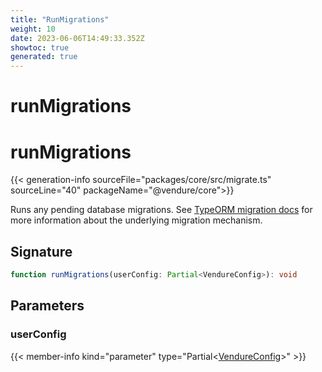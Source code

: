 ```yaml
---
title: "RunMigrations"
weight: 10
date: 2023-06-06T14:49:33.352Z
showtoc: true
generated: true
---
```

<!-- This file was generated from the Vendure source. Do not modify. Instead, re-run the "docs:build" script -->

# runMigrations
<div class="symbol">


# runMigrations

{{< generation-info sourceFile="packages/core/src/migrate.ts" sourceLine="40" packageName="@vendure/core">}}

Runs any pending database migrations. See [TypeORM migration docs](https://typeorm.io/#/migrations)
for more information about the underlying migration mechanism.

## Signature

```TypeScript
function runMigrations(userConfig: Partial<VendureConfig>): void
```
## Parameters

### userConfig

{{< member-info kind="parameter" type="Partial&#60;<a href='/typescript-api/configuration/vendure-config#vendureconfig'>VendureConfig</a>&#62;" >}}

</div>
